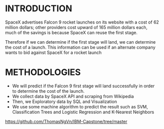 # INTRODUCTION

SpaceX advertises Falcon 9 rocket launches on its website with a cost of 62 million dollars;
other providers cost upward of 165 million dollars each, much of the savings is because
SpaceX can reuse the first stage.

Therefore if we can determine if the first stage will land, we can determine the cost of a
launch. This information can be used if an alternate company wants to bid against SpaceX
for a rocket launch

# METHODOLOGIES

- We will predict if the Falcon 9 first stage will land successfully in order to
determine the cost of the launch.
- We collect data by SpaceX API and scraping from Wikipedia
- Then, we Exploratory data by SQL and Visualization
- We use some machine algorithm to predict the result such as SVM,
Classification Trees and Logistic Regression and K-Nearest Neighbors

https://github.com/ThomasNgVn/IBM-Capstone/tree/master
